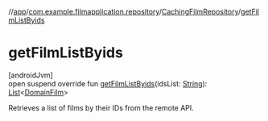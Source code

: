 //[app](../../../index.md)/[com.example.filmapplication.repository](../index.md)/[CachingFilmRepository](index.md)/[getFilmListByids](get-film-list-byids.md)

# getFilmListByids

[androidJvm]\
open suspend override fun [getFilmListByids](get-film-list-byids.md)(idsList: [String](https://kotlinlang.org/api/latest/jvm/stdlib/kotlin/-string/index.html)): [List](https://kotlinlang.org/api/latest/jvm/stdlib/kotlin.collections/-list/index.html)&lt;[DomainFilm](../../com.example.filmapplication.domain/-domain-film/index.md)&gt;

Retrieves a list of films by their IDs from the remote API.

